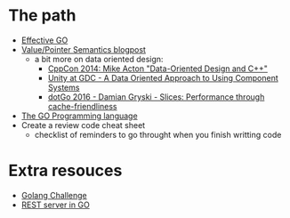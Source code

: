 # The path

- [Effective GO]()
- [Value/Pointer Semantics blogpost](https://www.ardanlabs.com/blog/2017/06/design-philosophy-on-data-and-semantics.html)
  - a bit more on data oriented design:
    - [CppCon 2014: Mike Acton "Data-Oriented Design and C++"](https://www.youtube.com/watch?v=rX0ItVEVjHc)
    - [Unity at GDC - A Data Oriented Approach to Using Component Systems](https://www.youtube.com/watch?v=p65Yt20pw0g)
    - [dotGo 2016 - Damian Gryski - Slices: Performance through cache-friendliness](https://www.youtube.com/watch?v=jEG4Qyo_4Bc)
- [The GO Programming language](https://www.oreilly.com/library/view/the-go-programming/9780134190570/)
- Create a review code cheat sheet
  - checklist of reminders to go throught when you finish writting code

# Extra resouces

- [Golang Challenge](http://golang-challenge.org/)
- [REST server in GO](https://eli.thegreenplace.net/2021/rest-servers-in-go-part-1-standard-library/)
